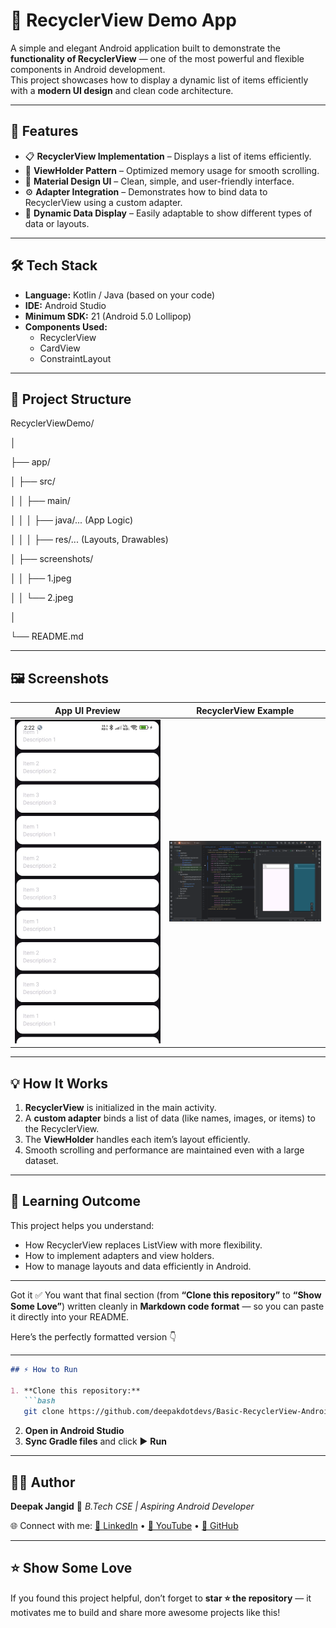 # 📱 RecyclerView Demo App

A simple and elegant Android application built to demonstrate the **functionality of RecyclerView** — one of the most powerful and flexible components in Android development.  
This project showcases how to display a dynamic list of items efficiently with a **modern UI design** and clean code architecture.

---

## 🚀 Features

- 📋 **RecyclerView Implementation** – Displays a list of items efficiently.  
- 🧩 **ViewHolder Pattern** – Optimized memory usage for smooth scrolling.  
- 🎨 **Material Design UI** – Clean, simple, and user-friendly interface.  
- ⚙️ **Adapter Integration** – Demonstrates how to bind data to RecyclerView using a custom adapter.  
- 🔁 **Dynamic Data Display** – Easily adaptable to show different types of data or layouts.  

---

## 🛠️ Tech Stack

- **Language:** Kotlin / Java (based on your code)  
- **IDE:** Android Studio  
- **Minimum SDK:** 21 (Android 5.0 Lollipop)  
- **Components Used:**
  - RecyclerView  
  - CardView  
  - ConstraintLayout  

---

## 📂 Project Structure

RecyclerViewDemo/

│

├── app/

│ ├── src/

│ │ ├── main/

│ │ │ ├── java/... (App Logic)

│ │ │ ├── res/... (Layouts, Drawables)

│ ├── screenshots/

│ │ ├── 1.jpeg

│ │ └── 2.jpeg

│

└── README.md


---

## 🖼️ Screenshots

| App UI Preview | RecyclerView Example |
|:---------------:|:--------------------:|
| <img src="app/screenshots/1.jpeg" width="300"/> | <img src="app/screenshots/2.png" width="300"/> |

---

## 💡 How It Works

1. **RecyclerView** is initialized in the main activity.  
2. A **custom adapter** binds a list of data (like names, images, or items) to the RecyclerView.  
3. The **ViewHolder** handles each item’s layout efficiently.  
4. Smooth scrolling and performance are maintained even with a large dataset.

---

## 🧠 Learning Outcome

This project helps you understand:
- How RecyclerView replaces ListView with more flexibility.
- How to implement adapters and view holders.
- How to manage layouts and data efficiently in Android.

---

Got it ✅ You want that final section (from **“Clone this repository”** to **“Show Some Love”**) written cleanly in **Markdown code format** — so you can paste it directly into your README.

Here’s the perfectly formatted version 👇

---

````markdown
## ⚡ How to Run

1. **Clone this repository:**
   ```bash
   git clone https://github.com/deepakdotdevs/Basic-RecyclerView-Android
````

2. **Open in Android Studio**
3. **Sync Gradle files** and click ▶️ **Run**

---

## 👨‍💻 Author

**Deepak Jangid**
📍 *B.Tech CSE | Aspiring Android Developer*

🌐 Connect with me:
[💼 LinkedIn](https://www.linkedin.com/in/deepak-jangid-89954a317/) • [🎥 YouTube](https://www.youtube.com/@DreamHustleWithDeepak) • [🐙 GitHub](https://github.com/deepakdotdevs)

---

## ⭐ Show Some Love

If you found this project helpful, don’t forget to **star ⭐ the repository** — it motivates me to build and share more awesome projects like this!
